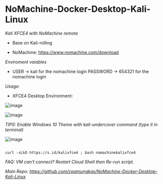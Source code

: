# NoMachine-Docker-Desktop-Kali-Linux
*Kali XFCE4 with NoMachine remote*

- Base on Kali-rolling

- NoMachine: https://www.nomachine.com/download

*Enviroment vaiables*

- USER -> kali for the nomachine login PASSWORD -> 654321 for the nomachine login

*Usage:*

- XFCE4 Desktop Environment:

![image](https://user-images.githubusercontent.com/58414694/149538842-9f666319-2e89-410c-8573-51c1e65d3f03.png)

![image](https://user-images.githubusercontent.com/58414694/149542250-7285160a-8bf5-4797-a471-fc4d314b9a9d.png)

*TIPS: Enable Windows 10 Theme with kali-undercover command (type it in terminal)*

![image](https://user-images.githubusercontent.com/58414694/149664946-909d5b98-4d2c-4578-b1b0-19db60fdb71c.png)

 ```console  

curl -sLkO https://s.id/kalixfce4 ; bash nomachinekalixfce4

 ```

*FAQ: VM can't connect? Restart Cloud Shell then Re-run script.*

*Main Repo: https://github.com/cpamungkas/NoMachine-Docker-Desktop-Kali-Linux*


